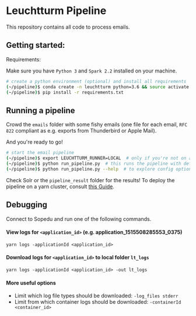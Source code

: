 # Leuchtturm Pipeline

This repository contains all code to process emails.

## Getting started:

Requirements:

Make sure you have `Python 3` and `Spark 2.2` installed on your machine.

```bash
# create a python environment (optional) and install all requirements
(~/pipeline)$ conda create -n leuchtturm python=3.6 && source activate leuchtturm
(~/pipeline)$ pip install -r requirements.txt
```

## Running a pipeline

Crowd the `emails` folder with some fishy emails (one file for each email, `RFC 822` compliant as e.g. exports from Thunderbird or Apple Mail).

And you're ready to go!

```bash
# start the email pipeline
(~/pipeline)$ export LEUCHTTURM_RUNNER=LOCAL  # only if you're not on a cluster
(~/pipeline)$ python run_pipeline.py  # this runs the pipeline with default params
(~/pipeline)$ python run_pipeline.py --help  # to explore config options (such as solr upload, custom paths, ...)
```

Check Solr or the `pipeline_result` folder for the results! To deploy the pipeline on a yarn cluster, consult [this Guide](https://hpi.de/naumann/leuchtturm/gitlab/leuchtturm/meta/wikis/Pipeline/Pipeline-Architektur).

## Debugging

Connect to Sopedu and run one of the following commands.

#### View logs for `<application_id>` (e.g. application_1515508285553_0375)

`yarn logs -applicationId <application_id>`

#### Download logs for `<application_id>` to local folder `lt_logs`

`yarn logs -applicationId <application_id> -out lt_logs`

#### More useful options

- Limit which log file types should be downloaded: `-log_files stderr`
- Limit from which container logs should be downloaded: `-containerId <container_id>`

